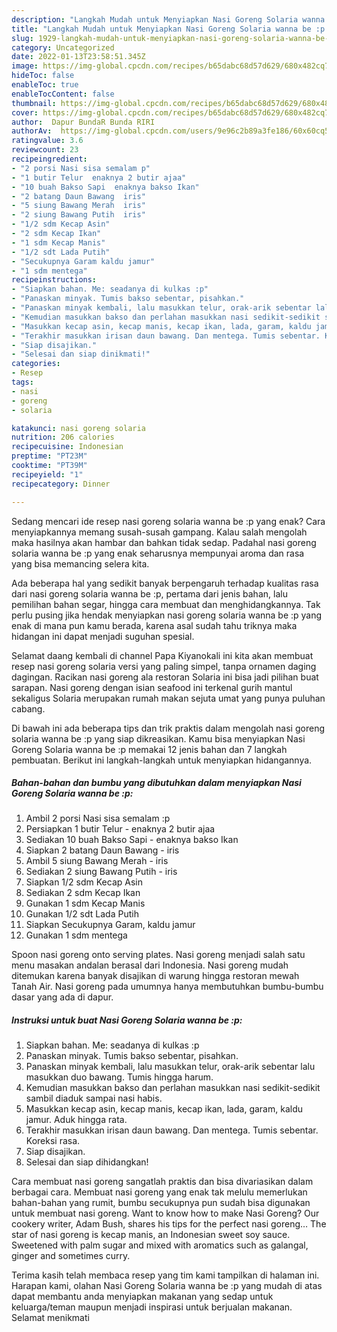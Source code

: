 ```yaml
---
description: "Langkah Mudah untuk Menyiapkan Nasi Goreng Solaria wanna be :p yang Menggugah Selera"
title: "Langkah Mudah untuk Menyiapkan Nasi Goreng Solaria wanna be :p yang Menggugah Selera"
slug: 1929-langkah-mudah-untuk-menyiapkan-nasi-goreng-solaria-wanna-be-p-yang-menggugah-selera
category: Uncategorized
date: 2022-01-13T23:58:51.345Z
image: https://img-global.cpcdn.com/recipes/b65dabc68d57d629/680x482cq70/nasi-goreng-solaria-wanna-be-p-foto-resep-utama.jpg
hideToc: false
enableToc: true
enableTocContent: false
thumbnail: https://img-global.cpcdn.com/recipes/b65dabc68d57d629/680x482cq70/nasi-goreng-solaria-wanna-be-p-foto-resep-utama.jpg
cover: https://img-global.cpcdn.com/recipes/b65dabc68d57d629/680x482cq70/nasi-goreng-solaria-wanna-be-p-foto-resep-utama.jpg
author:  Dapur BundaR Bunda RIRI
authorAv:  https://img-global.cpcdn.com/users/9e96c2b89a3fe186/60x60cq50/avatar.jpg
ratingvalue: 3.6
reviewcount: 23
recipeingredient:
- "2 porsi Nasi sisa semalam p"
- "1 butir Telur  enaknya 2 butir ajaa"
- "10 buah Bakso Sapi  enaknya bakso Ikan"
- "2 batang Daun Bawang  iris"
- "5 siung Bawang Merah  iris"
- "2 siung Bawang Putih  iris"
- "1/2 sdm Kecap Asin"
- "2 sdm Kecap Ikan"
- "1 sdm Kecap Manis"
- "1/2 sdt Lada Putih"
- "Secukupnya Garam kaldu jamur"
- "1 sdm mentega"
recipeinstructions:
- "Siapkan bahan. Me: seadanya di kulkas :p"
- "Panaskan minyak. Tumis bakso sebentar, pisahkan."
- "Panaskan minyak kembali, lalu masukkan telur, orak-arik sebentar lalu masukkan duo bawang. Tumis hingga harum."
- "Kemudian masukkan bakso dan perlahan masukkan nasi sedikit-sedikit sambil diaduk sampai nasi habis."
- "Masukkan kecap asin, kecap manis, kecap ikan, lada, garam, kaldu jamur. Aduk hingga rata."
- "Terakhir masukkan irisan daun bawang. Dan mentega. Tumis sebentar. Koreksi rasa."
- "Siap disajikan."
- "Selesai dan siap dinikmati!"
categories:
- Resep
tags:
- nasi
- goreng
- solaria

katakunci: nasi goreng solaria 
nutrition: 206 calories
recipecuisine: Indonesian
preptime: "PT23M"
cooktime: "PT39M"
recipeyield: "1"
recipecategory: Dinner

---
```



Sedang mencari ide resep nasi goreng solaria wanna be :p yang enak? Cara menyiapkannya memang susah-susah gampang. Kalau salah mengolah maka hasilnya akan hambar dan bahkan tidak sedap. Padahal nasi goreng solaria wanna be :p yang enak seharusnya mempunyai aroma dan rasa yang bisa memancing selera kita.


Ada beberapa hal yang sedikit banyak berpengaruh terhadap kualitas rasa dari nasi goreng solaria wanna be :p, pertama dari jenis bahan, lalu pemilihan bahan segar, hingga cara membuat dan menghidangkannya. Tak perlu pusing jika hendak menyiapkan nasi goreng solaria wanna be :p yang enak di mana pun kamu berada, karena asal sudah tahu triknya maka hidangan ini dapat menjadi suguhan spesial.

Selamat daang kembali di channel Papa Kiyanokali ini kita akan membuat resep nasi goreng solaria versi yang paling simpel, tanpa ornamen daging dagingan. Racikan nasi goreng ala restoran Solaria ini bisa jadi pilihan buat sarapan. Nasi goreng dengan isian seafood ini terkenal gurih mantul sekaligus Solaria merupakan rumah makan sejuta umat yang punya puluhan cabang.


Di bawah ini ada beberapa tips dan trik praktis dalam mengolah nasi goreng solaria wanna be :p yang siap dikreasikan. Kamu bisa menyiapkan Nasi Goreng Solaria wanna be :p memakai 12 jenis bahan dan 7 langkah pembuatan. Berikut ini langkah-langkah untuk menyiapkan hidangannya.

<!--inarticleads1-->

##### Bahan-bahan dan bumbu yang dibutuhkan dalam menyiapkan Nasi Goreng Solaria wanna be :p:

1. Ambil 2 porsi Nasi sisa semalam :p
1. Persiapkan 1 butir Telur - enaknya 2 butir ajaa
1. Sediakan 10 buah Bakso Sapi - enaknya bakso Ikan
1. Siapkan 2 batang Daun Bawang - iris
1. Ambil 5 siung Bawang Merah - iris
1. Sediakan 2 siung Bawang Putih - iris
1. Siapkan 1/2 sdm Kecap Asin
1. Sediakan 2 sdm Kecap Ikan
1. Gunakan 1 sdm Kecap Manis
1. Gunakan 1/2 sdt Lada Putih
1. Siapkan Secukupnya Garam, kaldu jamur
1. Gunakan 1 sdm mentega


Spoon nasi goreng onto serving plates. Nasi goreng menjadi salah satu menu masakan andalan berasal dari Indonesia. Nasi goreng mudah ditemukan karena banyak disajikan di warung hingga restoran mewah Tanah Air. Nasi goreng pada umumnya hanya membutuhkan bumbu-bumbu dasar yang ada di dapur. 

<!--inarticleads2-->

##### Instruksi untuk buat Nasi Goreng Solaria wanna be :p:

1. Siapkan bahan. Me: seadanya di kulkas :p
1. Panaskan minyak. Tumis bakso sebentar, pisahkan.
1. Panaskan minyak kembali, lalu masukkan telur, orak-arik sebentar lalu masukkan duo bawang. Tumis hingga harum.
1. Kemudian masukkan bakso dan perlahan masukkan nasi sedikit-sedikit sambil diaduk sampai nasi habis.
1. Masukkan kecap asin, kecap manis, kecap ikan, lada, garam, kaldu jamur. Aduk hingga rata.
1. Terakhir masukkan irisan daun bawang. Dan mentega. Tumis sebentar. Koreksi rasa.
1. Siap disajikan.
1. Selesai dan siap dihidangkan!

Cara membuat nasi goreng sangatlah praktis dan bisa divariasikan dalam berbagai cara. Membuat nasi goreng yang enak tak melulu memerlukan bahan-bahan yang rumit, bumbu secukupnya pun sudah bisa digunakan untuk membuat nasi goreng. Want to know how to make Nasi Goreng? Our cookery writer, Adam Bush, shares his tips for the perfect nasi goreng… The star of nasi goreng is kecap manis, an Indonesian sweet soy sauce. Sweetened with palm sugar and mixed with aromatics such as galangal, ginger and sometimes curry. 

Terima kasih telah membaca resep yang tim kami tampilkan di halaman ini. Harapan kami, olahan Nasi Goreng Solaria wanna be :p yang mudah di atas dapat membantu anda menyiapkan makanan yang sedap untuk keluarga/teman maupun menjadi inspirasi untuk berjualan makanan. Selamat menikmati
